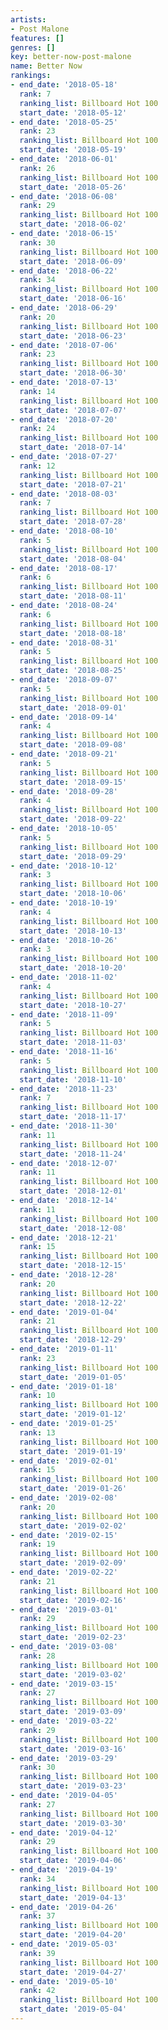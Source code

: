 ```yaml
---
artists:
- Post Malone
features: []
genres: []
key: better-now-post-malone
name: Better Now
rankings:
- end_date: '2018-05-18'
  rank: 7
  ranking_list: Billboard Hot 100
  start_date: '2018-05-12'
- end_date: '2018-05-25'
  rank: 23
  ranking_list: Billboard Hot 100
  start_date: '2018-05-19'
- end_date: '2018-06-01'
  rank: 26
  ranking_list: Billboard Hot 100
  start_date: '2018-05-26'
- end_date: '2018-06-08'
  rank: 29
  ranking_list: Billboard Hot 100
  start_date: '2018-06-02'
- end_date: '2018-06-15'
  rank: 30
  ranking_list: Billboard Hot 100
  start_date: '2018-06-09'
- end_date: '2018-06-22'
  rank: 34
  ranking_list: Billboard Hot 100
  start_date: '2018-06-16'
- end_date: '2018-06-29'
  rank: 20
  ranking_list: Billboard Hot 100
  start_date: '2018-06-23'
- end_date: '2018-07-06'
  rank: 23
  ranking_list: Billboard Hot 100
  start_date: '2018-06-30'
- end_date: '2018-07-13'
  rank: 14
  ranking_list: Billboard Hot 100
  start_date: '2018-07-07'
- end_date: '2018-07-20'
  rank: 24
  ranking_list: Billboard Hot 100
  start_date: '2018-07-14'
- end_date: '2018-07-27'
  rank: 12
  ranking_list: Billboard Hot 100
  start_date: '2018-07-21'
- end_date: '2018-08-03'
  rank: 7
  ranking_list: Billboard Hot 100
  start_date: '2018-07-28'
- end_date: '2018-08-10'
  rank: 5
  ranking_list: Billboard Hot 100
  start_date: '2018-08-04'
- end_date: '2018-08-17'
  rank: 6
  ranking_list: Billboard Hot 100
  start_date: '2018-08-11'
- end_date: '2018-08-24'
  rank: 6
  ranking_list: Billboard Hot 100
  start_date: '2018-08-18'
- end_date: '2018-08-31'
  rank: 5
  ranking_list: Billboard Hot 100
  start_date: '2018-08-25'
- end_date: '2018-09-07'
  rank: 5
  ranking_list: Billboard Hot 100
  start_date: '2018-09-01'
- end_date: '2018-09-14'
  rank: 4
  ranking_list: Billboard Hot 100
  start_date: '2018-09-08'
- end_date: '2018-09-21'
  rank: 5
  ranking_list: Billboard Hot 100
  start_date: '2018-09-15'
- end_date: '2018-09-28'
  rank: 4
  ranking_list: Billboard Hot 100
  start_date: '2018-09-22'
- end_date: '2018-10-05'
  rank: 5
  ranking_list: Billboard Hot 100
  start_date: '2018-09-29'
- end_date: '2018-10-12'
  rank: 3
  ranking_list: Billboard Hot 100
  start_date: '2018-10-06'
- end_date: '2018-10-19'
  rank: 4
  ranking_list: Billboard Hot 100
  start_date: '2018-10-13'
- end_date: '2018-10-26'
  rank: 3
  ranking_list: Billboard Hot 100
  start_date: '2018-10-20'
- end_date: '2018-11-02'
  rank: 4
  ranking_list: Billboard Hot 100
  start_date: '2018-10-27'
- end_date: '2018-11-09'
  rank: 5
  ranking_list: Billboard Hot 100
  start_date: '2018-11-03'
- end_date: '2018-11-16'
  rank: 5
  ranking_list: Billboard Hot 100
  start_date: '2018-11-10'
- end_date: '2018-11-23'
  rank: 7
  ranking_list: Billboard Hot 100
  start_date: '2018-11-17'
- end_date: '2018-11-30'
  rank: 11
  ranking_list: Billboard Hot 100
  start_date: '2018-11-24'
- end_date: '2018-12-07'
  rank: 11
  ranking_list: Billboard Hot 100
  start_date: '2018-12-01'
- end_date: '2018-12-14'
  rank: 11
  ranking_list: Billboard Hot 100
  start_date: '2018-12-08'
- end_date: '2018-12-21'
  rank: 15
  ranking_list: Billboard Hot 100
  start_date: '2018-12-15'
- end_date: '2018-12-28'
  rank: 20
  ranking_list: Billboard Hot 100
  start_date: '2018-12-22'
- end_date: '2019-01-04'
  rank: 21
  ranking_list: Billboard Hot 100
  start_date: '2018-12-29'
- end_date: '2019-01-11'
  rank: 23
  ranking_list: Billboard Hot 100
  start_date: '2019-01-05'
- end_date: '2019-01-18'
  rank: 10
  ranking_list: Billboard Hot 100
  start_date: '2019-01-12'
- end_date: '2019-01-25'
  rank: 13
  ranking_list: Billboard Hot 100
  start_date: '2019-01-19'
- end_date: '2019-02-01'
  rank: 15
  ranking_list: Billboard Hot 100
  start_date: '2019-01-26'
- end_date: '2019-02-08'
  rank: 20
  ranking_list: Billboard Hot 100
  start_date: '2019-02-02'
- end_date: '2019-02-15'
  rank: 19
  ranking_list: Billboard Hot 100
  start_date: '2019-02-09'
- end_date: '2019-02-22'
  rank: 21
  ranking_list: Billboard Hot 100
  start_date: '2019-02-16'
- end_date: '2019-03-01'
  rank: 29
  ranking_list: Billboard Hot 100
  start_date: '2019-02-23'
- end_date: '2019-03-08'
  rank: 28
  ranking_list: Billboard Hot 100
  start_date: '2019-03-02'
- end_date: '2019-03-15'
  rank: 27
  ranking_list: Billboard Hot 100
  start_date: '2019-03-09'
- end_date: '2019-03-22'
  rank: 29
  ranking_list: Billboard Hot 100
  start_date: '2019-03-16'
- end_date: '2019-03-29'
  rank: 30
  ranking_list: Billboard Hot 100
  start_date: '2019-03-23'
- end_date: '2019-04-05'
  rank: 27
  ranking_list: Billboard Hot 100
  start_date: '2019-03-30'
- end_date: '2019-04-12'
  rank: 29
  ranking_list: Billboard Hot 100
  start_date: '2019-04-06'
- end_date: '2019-04-19'
  rank: 34
  ranking_list: Billboard Hot 100
  start_date: '2019-04-13'
- end_date: '2019-04-26'
  rank: 37
  ranking_list: Billboard Hot 100
  start_date: '2019-04-20'
- end_date: '2019-05-03'
  rank: 39
  ranking_list: Billboard Hot 100
  start_date: '2019-04-27'
- end_date: '2019-05-10'
  rank: 42
  ranking_list: Billboard Hot 100
  start_date: '2019-05-04'
---
```


